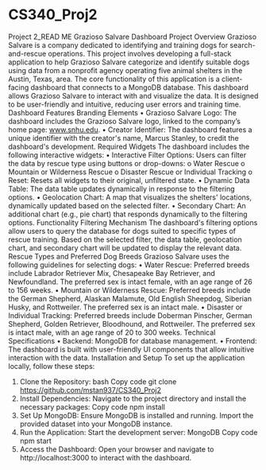 # CS340_Proj2
Project 2_READ ME
Grazioso Salvare Dashboard
Project Overview
Grazioso Salvare is a company dedicated to identifying and training dogs for search-and-rescue operations. This project involves developing a full-stack application to help Grazioso Salvare categorize and identify suitable dogs using data from a nonprofit agency operating five animal shelters in the Austin, Texas, area.
The core functionality of this application is a client-facing dashboard that connects to a MongoDB database. This dashboard allows Grazioso Salvare to interact with and visualize the data. It is designed to be user-friendly and intuitive, reducing user errors and training time.
Dashboard Features
Branding Elements
•	Grazioso Salvare Logo: The dashboard includes the Grazioso Salvare logo, linked to the company’s home page: www.snhu.edu.
•	Creator Identifier: The dashboard features a unique identifier with the creator's name, Marcus Stanley, to credit the dashboard's development.
Required Widgets
The dashboard includes the following interactive widgets:
•	Interactive Filter Options: Users can filter the data by rescue type using buttons or drop-downs:
o	Water Rescue
o	Mountain or Wilderness Rescue
o	Disaster Rescue or Individual Tracking
o	Reset: Resets all widgets to their original, unfiltered state.
•	Dynamic Data Table: The data table updates dynamically in response to the filtering options.
•	Geolocation Chart: A map that visualizes the shelters' locations, dynamically updated based on the selected filter.
•	Secondary Chart: An additional chart (e.g., pie chart) that responds dynamically to the filtering options.
Functionality
Filtering Mechanism
The dashboard's filtering options allow users to query the database for dogs suited to specific types of rescue training. Based on the selected filter, the data table, geolocation chart, and secondary chart will be updated to display the relevant data.
Rescue Types and Preferred Dog Breeds
Grazioso Salvare uses the following guidelines for selecting dogs:
•	Water Rescue: Preferred breeds include Labrador Retriever Mix, Chesapeake Bay Retriever, and Newfoundland. The preferred sex is intact female, with an age range of 26 to 156 weeks.
•	Mountain or Wilderness Rescue: Preferred breeds include the German Shepherd, Alaskan Malamute, Old English Sheepdog, Siberian Husky, and Rottweiler. The preferred sex is an intact male.
•	Disaster or Individual Tracking: Preferred breeds include Doberman Pinscher, German Shepherd, Golden Retriever, Bloodhound, and Rottweiler. The preferred sex is intact male, with an age range of 20 to 300 weeks.
Technical Specifications
•	Backend: MongoDB for database management.
•	Frontend: The dashboard is built with user-friendly UI components that allow intuitive interaction with the data.
Installation and Setup
To set up the application locally, follow these steps:
1.	Clone the Repository:
bash
Copy code
git clone  https://github.com/mstan937/CS340_Proj2
2.	Install Dependencies: Navigate to the project directory and install the necessary packages:
Copy code
npm install
3.	Set Up MongoDB: Ensure MongoDB is installed and running. Import the provided dataset into your MongoDB instance.
4.	Run the Application: Start the development server:
MongoDB
Copy code
npm start
5.	Access the Dashboard: Open your browser and navigate to http://localhost:3000 to interact with the dashboard.
